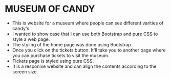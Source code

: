 # MUSEUM OF CANDY

* This is website for a museum where people can see different varities of candy's.
* I wanted to show case that I can use both Bootstrap and pure CSS to style a web page.
* The styling of the home page was done using Bootstrap.
* Once you click on the tickets button. It'll take you to another page where you can purchase tickets to visit the museum.
* Tickets page is styled using pure CSS.
* It is a responive website and can align the contents according to the screen size.
